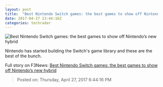 ```yaml
---
layout: post
title:  "Best Nintendo Switch games: the best games to show off Nintendo’s new hybrid"
date: 2017-04-27 13:44:16Z
categories: techradar
---
```


![Best Nintendo Switch games: the best games to show off Nintendo’s new hybrid](http://cdn.mos.cms.futurecdn.net/cuyCGQ58zJRJKyUbiHNLnN-1200-80.jpg)

Nintendo has started building the Switch's game library and these are the best of the bunch.


Full story on F3News: [Best Nintendo Switch games: the best games to show off Nintendo’s new hybrid](http://www.f3nws.com/n/ZAbCBJ)

> Posted on: Thursday, April 27, 2017 6:44:16 PM
